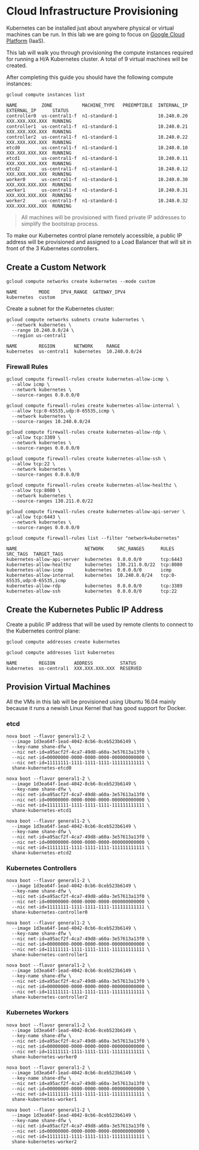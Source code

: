 # Cloud Infrastructure Provisioning

Kubernetes can be installed just about anywhere physical or virtual machines can be run. In this lab we are going to focus on [Google Cloud Platform](https://cloud.google.com/) (IaaS).

This lab will walk you through provisioning the compute instances required for running a H/A Kubernetes cluster. A total of 9 virtual machines will be created.

After completing this guide you should have the following compute instances:

```
gcloud compute instances list
```

````
NAME         ZONE           MACHINE_TYPE   PREEMPTIBLE  INTERNAL_IP  EXTERNAL_IP      STATUS
controller0  us-central1-f  n1-standard-1               10.240.0.20  XXX.XXX.XXX.XXX  RUNNING
controller1  us-central1-f  n1-standard-1               10.240.0.21  XXX.XXX.XXX.XXX  RUNNING
controller2  us-central1-f  n1-standard-1               10.240.0.22  XXX.XXX.XXX.XXX  RUNNING
etcd0        us-central1-f  n1-standard-1               10.240.0.10  XXX.XXX.XXX.XXX  RUNNING
etcd1        us-central1-f  n1-standard-1               10.240.0.11  XXX.XXX.XXX.XXX  RUNNING
etcd2        us-central1-f  n1-standard-1               10.240.0.12  XXX.XXX.XXX.XXX  RUNNING
worker0      us-central1-f  n1-standard-1               10.240.0.30  XXX.XXX.XXX.XXX  RUNNING
worker1      us-central1-f  n1-standard-1               10.240.0.31  XXX.XXX.XXX.XXX  RUNNING
worker2      us-central1-f  n1-standard-1               10.240.0.32  XXX.XXX.XXX.XXX  RUNNING
````

> All machines will be provisioned with fixed private IP addresses to simplify the bootstrap process.

To make our Kubernetes control plane remotely accessible, a public IP address will be provisioned and assigned to a Load Balancer that will sit in front of the 3 Kubernetes controllers.

## Create a Custom Network

```
gcloud compute networks create kubernetes --mode custom
```

```
NAME        MODE    IPV4_RANGE  GATEWAY_IPV4
kubernetes  custom
```

Create a subnet for the Kubernetes cluster:

```
gcloud compute networks subnets create kubernetes \
  --network kubernetes \
  --range 10.240.0.0/24 \
  --region us-central1
```

```
NAME        REGION       NETWORK     RANGE
kubernetes  us-central1  kubernetes  10.240.0.0/24
```

### Firewall Rules

```
gcloud compute firewall-rules create kubernetes-allow-icmp \
  --allow icmp \
  --network kubernetes \
  --source-ranges 0.0.0.0/0 
```

```
gcloud compute firewall-rules create kubernetes-allow-internal \
  --allow tcp:0-65535,udp:0-65535,icmp \
  --network kubernetes \
  --source-ranges 10.240.0.0/24
```

```
gcloud compute firewall-rules create kubernetes-allow-rdp \
  --allow tcp:3389 \
  --network kubernetes \
  --source-ranges 0.0.0.0/0
```

```
gcloud compute firewall-rules create kubernetes-allow-ssh \
  --allow tcp:22 \
  --network kubernetes \
  --source-ranges 0.0.0.0/0
```

```
gcloud compute firewall-rules create kubernetes-allow-healthz \
  --allow tcp:8080 \
  --network kubernetes \
  --source-ranges 130.211.0.0/22
```

```
gcloud compute firewall-rules create kubernetes-allow-api-server \
  --allow tcp:6443 \
  --network kubernetes \
  --source-ranges 0.0.0.0/0
```


```
gcloud compute firewall-rules list --filter "network=kubernetes"
```

```
NAME                         NETWORK     SRC_RANGES      RULES                         SRC_TAGS  TARGET_TAGS
kubernetes-allow-api-server  kubernetes  0.0.0.0/0       tcp:6443
kubernetes-allow-healthz     kubernetes  130.211.0.0/22  tcp:8080
kubernetes-allow-icmp        kubernetes  0.0.0.0/0       icmp
kubernetes-allow-internal    kubernetes  10.240.0.0/24   tcp:0-65535,udp:0-65535,icmp
kubernetes-allow-rdp         kubernetes  0.0.0.0/0       tcp:3389
kubernetes-allow-ssh         kubernetes  0.0.0.0/0       tcp:22
```

## Create the Kubernetes Public IP Address

Create a public IP address that will be used by remote clients to connect to the Kubernetes control plane:

```
gcloud compute addresses create kubernetes
```

```
gcloud compute addresses list kubernetes
```
```
NAME        REGION       ADDRESS          STATUS
kubernetes  us-central1  XXX.XXX.XXX.XXX  RESERVED
```

## Provision Virtual Machines

All the VMs in this lab will be provisioned using Ubuntu 16.04 mainly because it runs a newish Linux Kernel that has good support for Docker.


### etcd

```
nova boot --flavor general1-2 \
  --image 1d3ea64f-1ead-4042-8cb6-8ceb523b6149 \
  --key-name shane-dfw \
  --nic net-id=a95acf2f-4ca7-49d8-a60a-3e57613a13f0 \
  --nic net-id=00000000-0000-0000-0000-000000000000 \
  --nic net-id=11111111-1111-1111-1111-111111111111 \
  shane-kubernetes-etcd0
```

```
nova boot --flavor general1-2 \
  --image 1d3ea64f-1ead-4042-8cb6-8ceb523b6149 \
  --key-name shane-dfw \
  --nic net-id=a95acf2f-4ca7-49d8-a60a-3e57613a13f0 \
  --nic net-id=00000000-0000-0000-0000-000000000000 \
  --nic net-id=11111111-1111-1111-1111-111111111111 \
  shane-kubernetes-etcd1
```

```
nova boot --flavor general1-2 \
  --image 1d3ea64f-1ead-4042-8cb6-8ceb523b6149 \
  --key-name shane-dfw \
  --nic net-id=a95acf2f-4ca7-49d8-a60a-3e57613a13f0 \
  --nic net-id=00000000-0000-0000-0000-000000000000 \
  --nic net-id=11111111-1111-1111-1111-111111111111 \
  shane-kubernetes-etcd2
```

### Kubernetes Controllers

```
nova boot --flavor general1-2 \
  --image 1d3ea64f-1ead-4042-8cb6-8ceb523b6149 \
  --key-name shane-dfw \
  --nic net-id=a95acf2f-4ca7-49d8-a60a-3e57613a13f0 \
  --nic net-id=00000000-0000-0000-0000-000000000000 \
  --nic net-id=11111111-1111-1111-1111-111111111111 \
  shane-kubernetes-controller0
```

```
nova boot --flavor general1-2 \
  --image 1d3ea64f-1ead-4042-8cb6-8ceb523b6149 \
  --key-name shane-dfw \
  --nic net-id=a95acf2f-4ca7-49d8-a60a-3e57613a13f0 \
  --nic net-id=00000000-0000-0000-0000-000000000000 \
  --nic net-id=11111111-1111-1111-1111-111111111111 \
  shane-kubernetes-controller1
```

```
nova boot --flavor general1-2 \
  --image 1d3ea64f-1ead-4042-8cb6-8ceb523b6149 \
  --key-name shane-dfw \
  --nic net-id=a95acf2f-4ca7-49d8-a60a-3e57613a13f0 \
  --nic net-id=00000000-0000-0000-0000-000000000000 \
  --nic net-id=11111111-1111-1111-1111-111111111111 \
  shane-kubernetes-controller2
```

### Kubernetes Workers

```
nova boot --flavor general1-2 \
  --image 1d3ea64f-1ead-4042-8cb6-8ceb523b6149 \
  --key-name shane-dfw \
  --nic net-id=a95acf2f-4ca7-49d8-a60a-3e57613a13f0 \
  --nic net-id=00000000-0000-0000-0000-000000000000 \
  --nic net-id=11111111-1111-1111-1111-111111111111 \
  shane-kubernetes-worker0
```

```
nova boot --flavor general1-2 \
  --image 1d3ea64f-1ead-4042-8cb6-8ceb523b6149 \
  --key-name shane-dfw \
  --nic net-id=a95acf2f-4ca7-49d8-a60a-3e57613a13f0 \
  --nic net-id=00000000-0000-0000-0000-000000000000 \
  --nic net-id=11111111-1111-1111-1111-111111111111 \
  shane-kubernetes-worker1
```

```
nova boot --flavor general1-2 \
  --image 1d3ea64f-1ead-4042-8cb6-8ceb523b6149 \
  --key-name shane-dfw \
  --nic net-id=a95acf2f-4ca7-49d8-a60a-3e57613a13f0 \
  --nic net-id=00000000-0000-0000-0000-000000000000 \
  --nic net-id=11111111-1111-1111-1111-111111111111 \
  shane-kubernetes-worker2
```

